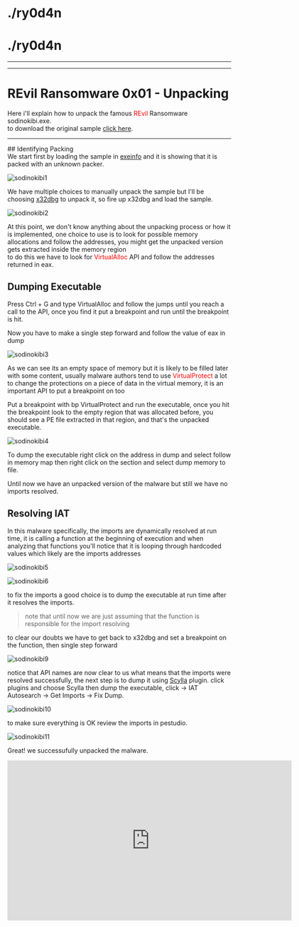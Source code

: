 <style>
  
@import "{{ site.theme }}";

header {
  display: none;
}
</style>
# ./ry0d4n<br>
<style>
  
@import "{{ site.theme }}";

header {
  display: none;
}
</style>
# ./ry0d4n<br>

***

***
# REvil Ransomware 0x01 - Unpacking
Here i'll explain how to unpack the famous <span style='color:red'>REvil</span> Ransomware sodinokibi.exe.<br>
to download the original sample <a href='https://app.any.run/tasks/e163502e-3334-46d9-aeb7-e5c925b64af7/'>click here</a>.<br>
<hr>
## Identifying Packing <br>
We start first by loading the sample in <a href='http://www.exeinfo.byethost18.com/'>exeinfo</a> and it is showing that it is packed with an unknown packer.

![sodinokibi1](sodinokibi1.png)<br>

We have multiple choices to manually unpack the sample but I'll be choosing <a href='https://x64dbg.com/'>x32dbg</a> to unpack it, so fire up x32dbg and load the sample.

![sodinokibi2](sodinokibi2.png)<br>

At this point, we don't know anything about the unpacking process or how it is implemented, one choice to use is to look for possible memory allocations and follow the addresses, you might get the unpacked version gets extracted inside the memory region<br>
to do this we have to look for <span style='color:red'>VirtualAlloc</span> API and follow the addresses returned in eax.

## Dumping Executable
Press Ctrl + G and type VirtualAlloc and follow the jumps until you reach a call to the API, once you find it put a breakpoint and run until the breakpoint is hit.
  
Now you have to make a single step forward and follow the value of eax in dump
  
![sodinokibi3](sodinokibi3.jpg)
  
As we can see its an empty space of memory but it is likely to be filled later with some content, usually malware authors tend to use <span style='color:red'>VirtualProtect</span> a lot to change the protections on a piece of data in the virtual memory, it is an important API to put a breakpoint on too

Put a breakpoint with bp VirtualProtect and run the executable, once you hit the breakpoint look to the empty region that was allocated before, you should see a PE file extracted in that region, and that's the unpacked executable.

![sodinokibi4](sodinokibi4.png)

To dump the executable right click on the address in dump and select follow in memory map then right click on the section and select dump memory to file.

Until now we have an unpacked version of the malware but still we have no imports resolved.

## Resolving IAT
In this malware specifically, the imports are dynamically resolved at run time, it is calling a function at the beginning of execution and when analyzing that functions you'll notice that it is looping through hardcoded values which likely are the imports addresses

![sodinokibi5](sodinokibi5.png)

![sodinokibi6](sodinokini6.png)

to fix the imports a good choice is to dump the executable at run time after it resolves the imports.
> <p>note that until now we are just assuming that the function is responsible for the import resolving</p>

<p>to clear our doubts we have to get back to x32dbg and set a breakpoint on the function, then single step forward</p>

![sodinokibi9](sodinokibi9.jpg)

notice that API names are now clear to us what means that the imports were resolved successfully, the next step is to dump it using <span style='color:red'><a href='https://github.com/NtQuery/Scylla'>Scylla</a></span> plugin.
click plugins and choose Scylla then dump the executable, click -> IAT Autosearch -> Get Imports -> Fix Dump.

![sodinokibi10](sodinokibi10.png)

to make sure everything is OK review the imports in pestudio.

![sodinokibi11](sodinokibi11.png)

Great! we successufully unpacked the malware.

<iframe src="https://vlipsy.com/embed/tVmiYVBz" width="640" height="360" frameborder="0"></iframe>
